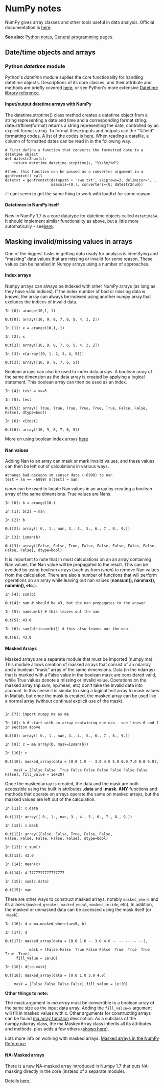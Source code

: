 # NumPy notes

NumPy gives array classes and other tools useful in data analysis.
Official documentation is [here](http://docs.scipy.org/doc/).

 **See also:** [Python notes](python_notes.md), [General programming](programming.md) pages.

## Date/time objects and arrays

### Python *datetime* module

Python's *datetime* module suplies the core functionality for handling datetime objects. Descriptions of its core classes, and their attribute and methods are briefly covered [here](python_notes.md), or see Python's more extensive [Datetime library reference](http://docs.python.org/library/datetime.html).

#### Input/output datetime arrays with NumPy

The datetime.strptime() class method creates a datetime object from a
string representing a date and time and a corresponding format string.
date.strftime(format) returns a string representing the date, controlled
by an explicit format string. To format these inputs and outputs use the
"%field" formatting codes. A list of the codes is
[here](http://docs.python.org/library/datetime.html#strftime-strptime-behavior).
When reading a datafile, a column of formatted dates can be read in in
the following way. 

~~~{.python}
# First define a function that converts the formatted date to a datetime object
def datestr2num(s):
    return datetime.datetime.strptime(s, "%Y/%m/%d")

#then, this function can be passed as a converter argument in a genfromtxt() call
datetxt = genfromtxt(datapath + 'swe.txt', skiprows=2, delimiter=',',
                     usecols=(0,), converters={0: datestr2num})
~~~

:!: cant seem to get the same thing to work with loadtxt for some
    reason

#### Datetimes in NumPy itself

New in NumPy 1.7 is a core datatype for datetime objects called `datetime64`. It should implement similar functionality as above, but a little more automatically - see[here](http://docs.scipy.org/doc/numpy/reference/arrays.datetime.html).

## Masking invalid/missing values in arrays

One of the biggest tasks in getting data ready for analysis is
identifying and "masking" data values that are missing or invalid for
some reason. These values can be handled in Numpy arrays using a number
of approaches.

#### Index arrays

Numpy arrays can always be indexed with other NumPy arrays (as long as
they have valid indices). If the index number of bad or missing data is
known, the array can always be indexed using another numpy array that
excludes the indices of invalid data.

~~~{.python}
In [0]: arange(10,1,-1)

Out[0]: array([10, 9, 8, 7, 6, 5, 4, 3, 2])

In [1]: x = arange(10,1,-1)

In [2]: x

Out[2]: array([10, 9, 8, 7, 6, 5, 4, 3, 2])

In [3]: x[array([0, 1, 2, 3, 4, 5])]

Out[3]: array([10, 9, 8, 7, 6, 5])
~~~

Boolean arrays can also be used to index data arrays.
A boolean array of the same dimension as the data array is created by
applying a logical statement. This boolean array can then be used as an
index.

~~~{.python}
In [4]: test = x>=5

In [5]: test

Out[5]: array([ True, True, True, True, True, True, False, False, False], dtype=bool)

In [6]: x[test]

Out[6]: array([10, 9, 8, 7, 6, 5])
~~~

More on using boolean index arrays [here](http://docs.scipy.org/doc/numpy/user/basics.indexing.html#boolean-or-mask-index-arrays)

#### Nan values

Adding Nan to an array can mask or mark invalid values, and these values
can then be left out of calculations in various ways.

~~~{.python}
#change bad decagon sm sensor data (-6999) to nan
test = (m == -6999) m[test] = nan
~~~

*isnan* can be used to locate Nan values in an array by creating a boolean array of the same dimensions. True values are Nans.

~~~{.python}
In [0]: b = arange(10.)

In [1]: b[2] = nan

In [2]: b

Out[2]: array([ 0., 1., nan, 3., 4., 5., 6., 7., 8., 9.])

In [3]: isnan(b)

Out[3]: array([False, False, True, False, False, False, False, False, False, False], dtype=bool)
~~~

It is important to note that in most calculations on an an array
containing Nan values, the Nan value will be propagated to the result.
This can be avoided by using boolean arrays (such as from *isnan*) to
remove Nan values from the calculation. There are also a number of
functions that will perform operations on an array while leaving out nan
values (**nansum(), nanmax(), nanmin(), etc.**).

~~~{.python}
In [4]: sum(b)

Out[4]: nan # should be 43, but the nan propagates to the answer

In [5]: nansum(b) # this leaves out the nan 

Out[5]: 43.0

In [6]: sum(b[~isnan(b)]) # this also leaves out the nan

Out[6]: 43.0
~~~

#### Masked Arrays

Masked arrays are a separate module that must be imported (numpy.ma).
This module allows creation of masked arrays that consist of an ndarray
and a boolean "mask" array of the same dimensions. Data (in the ndarray)
that is marked with a False value in the boolean mask are considered
valid, while True values denote a missing or invalid value. Operations
on the masked array (np.sum, np.mean, etc) don't take the invalid data
into account. In this sense it is similar to using a logical test array
to mask values in Matlab, but once the mask is created, the masked array
can be used like a normal array (without continual explicit use of the
mask).

~~~{.python} 

In [7]: import numpy.ma as ma

In [8]: b # start with an array containing one nan - see lines 0 and 1 in section above 

Out[8]: array([ 0., 1., nan, 3., 4., 5., 6., 7., 8., 9.])

In [9]: c = ma.array(b, mask=isnan(b))

In [10]: c

Out[10]: masked_array(data = [0.0 1.0 -- 3.0 4.0 5.0 6.0 7.0 8.0 9.0],

    mask = [False False  True False False False False False False False], fill_value = 1e+20)
~~~

Once the masked array is created, the data and the mask are both
accessible using the built in attributes **.data** and
**.mask**. **ANY** functions and methods that operate on arrays
operate the same on masked arrays, but the masked values are left out of
the calculation.

~~~{.python}
In [11]: c.data

Out[11]: array([ 0., 1., nan, 3., 4., 5., 6., 7., 8., 9.])

In [12]: c.mask

Out[12]: array([False, False, True, False, False,
False, False, False, False, False], dtype=bool)

In [13]: c.sum()

Out[13]: 43.0

In [14]: mean(c)

Out[14]: 4.7777777777777777

In [15]: sum(c.data) 

Out[15]: nan
~~~

There are other ways to construct masked arrays, notably `masked_where` and its aliases (`masked_greater`, `masked_equal`, `masked_inside`, etc). In addition,
the masked or unmasked data can be accessed using the mask itself (or `!mask`). 

~~~{.python}
In [16]: d = ma.masked_where(a>=5, b)

In [17]: d

Out[17]: masked_array(data = [0.0 1.0 -- 3.0 4.0 -- -- -- -- --],

           mask = [False False  True False False  True  True  True  True  True],
     fill_value = 1e+20)

In [18]: d[~d.mask]

Out[18]: masked_array(data = [0.0 1.0 3.0 4.0],

    mask = [False False False False],fill_value = 1e+20)

~~~

 **Other things to note:**

The mask argument in *ma.array* must be convertible to a boolean array of the same size as the input data array. Adding the `fill_value=x` argument will fill in masked values with x. Other arguments for constructing arrays can be found [ma.array function](http://docs.scipy.org/doc/numpy/reference/generated/numpy.ma.array.html#numpy.ma.array) description. As a subclass of the numpy.ndarray class, the ma.MaskedArray class inherits all its attributes and methods, plus adds a few others ([shown here](http://docs.scipy.org/doc/numpy/reference/maskedarray.baseclass.html#numpy.ma.MaskedArray)).

Lots more info on working with masked arrays: [Masked arrays in the NumPy Reference](http://docs.scipy.org/doc/numpy/reference/maskedarray.html)

#### NA-Masked arrays

There is a new NA-masked array introduced in Numpy 1.7 that puts
NA-masking directly in the core (instead of a separate module).

Details [here](http://docs.scipy.org/doc/numpy/reference/arrays.maskna.html).
